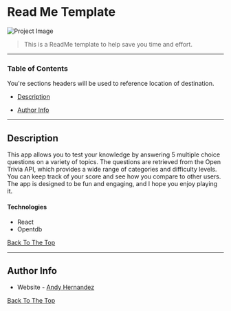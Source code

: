 # Read Me Template

![Project Image](https://i.imgur.com/44phtyn.png)

> This is a ReadMe template to help save you time and effort.

---

### Table of Contents

You're sections headers will be used to reference location of destination.

- [Description](#description)

- [Author Info](#author-info)

---

## Description

This app allows you to test your knowledge by answering 5 multiple choice questions on a variety of topics. The questions are retrieved from the Open Trivia API, which provides a wide range of categories and difficulty levels. You can keep track of your score and see how you compare to other users. The app is designed to be fun and engaging, and I hope you enjoy playing it.

#### Technologies

- React
- Opentdb

[Back To The Top](#read-me-template)

---

## Author Info

- Website - [Andy Hernandez](https://andyhernandez.netlify.app/)

[Back To The Top](#read-me-template)
